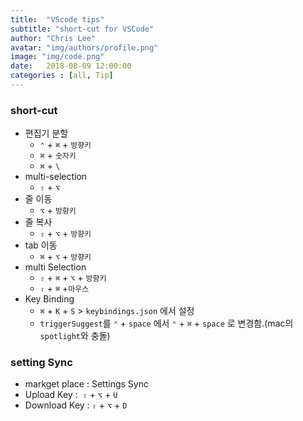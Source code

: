 ```yaml
---
title:  "VScode tips"
subtitle: "short-cut for VSCode"
author: "Chris Lee"
avatar: "img/authors/profile.png"
image: "img/code.png"
date:   2018-08-09 12:00:00
categories : [all, Tip]
---
```


### short-cut
- 편집기 분할
  - `⌃` + `⌘` +  `방향키`
  - `⌘` + `숫자키`
  - `⌘` + `\`
- multi-selection
  - `⇧` + `⌥`
- 줄 이동
  - `⌥` + `방향키`
- 줄 복사
  - `⇧` + `⌥` + `방향키`
- tab 이동
  - `⌘` + `⌥` + `방향키`
- multi Selection
  - `⇧` + `⌘` + `⌥` + `방향키`
  - `⇧` + `⌘` +`마우스`
- Key Binding
  - `⌘` + `K` + `S` > `keybindings.json` 에서 설정
  - `triggerSuggest`를 `⌃` + `space` 에서 `⌃` + `⌘` + `space` 로 변경함.(mac의 `spotlight`와 충돌)

### setting Sync
- markget place : Settings Sync
- Upload Key :  `⇧` + `⌥` + `U`
- Download Key : `⇧` + `⌥` + `D`